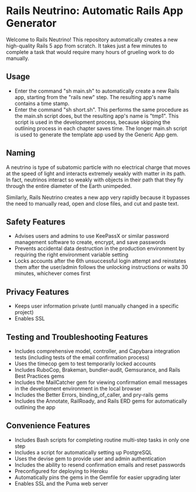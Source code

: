 # Rails Neutrino: Automatic Rails App Generator

Welcome to Rails Neutrino!  This repository automatically creates a new
high-quality Rails 5 app from scratch.  It takes just a few minutes to 
complete a task that would require many hours of grueling work to do manually.

## Usage
* Enter the command "sh main.sh" to automatically create a new Rails app,
starting from the "rails new" step.  The resulting app's name contains
a time stamp.
* Enter the command "sh short.sh".  This performs the same procedure as the
main.sh script does, but the resulting app's name is "tmp1".  This script
is used in the development process, because skipping the outlining process
in each chapter saves time.  The longer main.sh script is used to generate
the template app used by the Generic App gem.

## Naming
A neutrino is type of subatomic particle with no electrical charge that
moves at the speed of light and interacts extremely weakly with matter
in its path.  In fact, neutrinos interact so weakly with objects in
their path that they fly through the entire diameter of the Earth unimpeded.

Similarly, Rails Neutrino creates a new app very rapidly because it
bypasses the need to manually read, open and close files, and cut and
paste text.

## Safety Features
* Advises users and admins to use KeePassX or similar password management software to create, encrypt, and save passwords
* Prevents accidental data destruction in the production environment by requiring the right environment variable setting
* Locks accounts after the 6th unsuccessful login attempt and reinstates them after the user/admin follows the unlocking instructions or waits 30 minutes, whichever comes first

## Privacy Features
* Keeps user information private (until manually changed in a specific project)
* Enables SSL

## Testing and Troubleshooting Features
* Includes comprehensive model, controller, and Capybara integration tests (including tests of the email confirmation process)
* Uses the timecop gem to test temporarily locked accounts
* Includes RuboCop, Brakeman, bundler-audit, Gemsurance, and Rails Best Practices gems
* Includes the MailCatcher gem for viewing confirmation email messages in the development environment in the local browser
* Includes the Better Errors, binding_of_caller, and pry-rails gems
* Includes the Annotate, RailRoady, and Rails ERD gems for automatically outlining the app

## Convenience Features
* Includes Bash scripts for completing routine multi-step tasks in only one step
* Includes a script for automatically setting up PostgreSQL
* Uses the devise gem to provide user and admin authentication
* Includes the ability to resend confirmation emails and reset passwords
* Preconfigured for deploying to Heroku
* Automatically pins the gems in the Gemfile for easier upgrading later
* Enables SSL and the Puma web server
